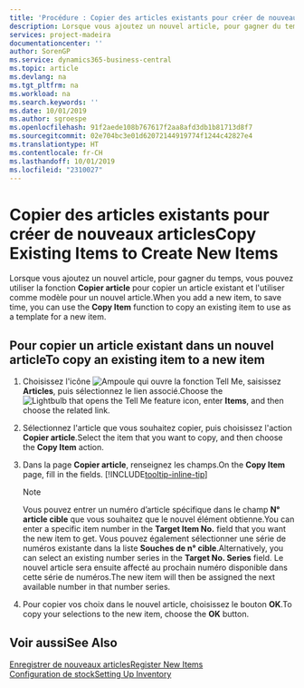 ```yaml
---
title: 'Procédure : Copier des articles existants pour créer de nouveaux articles'
description: Lorsque vous ajoutez un nouvel article, pour gagner du temps, vous pouvez utiliser la fonction Copier article pour copier un article existant et l'utiliser comme modèle pour un nouvel article.
services: project-madeira
documentationcenter: ''
author: SorenGP
ms.service: dynamics365-business-central
ms.topic: article
ms.devlang: na
ms.tgt_pltfrm: na
ms.workload: na
ms.search.keywords: ''
ms.date: 10/01/2019
ms.author: sgroespe
ms.openlocfilehash: 91f2aede108b767617f2aa8afd3db1b81713d8f7
ms.sourcegitcommit: 02e704bc3e01d62072144919774f1244c42827e4
ms.translationtype: HT
ms.contentlocale: fr-CH
ms.lasthandoff: 10/01/2019
ms.locfileid: "2310027"
---
```

# <a name="copy-existing-items-to-create-new-items"></a><span data-ttu-id="a899f-103">Copier des articles existants pour créer de nouveaux articles</span><span class="sxs-lookup"><span data-stu-id="a899f-103">Copy Existing Items to Create New Items</span></span>
<span data-ttu-id="a899f-104">Lorsque vous ajoutez un nouvel article, pour gagner du temps, vous pouvez utiliser la fonction **Copier article** pour copier un article existant et l'utiliser comme modèle pour un nouvel article.</span><span class="sxs-lookup"><span data-stu-id="a899f-104">When you add a new item, to save time, you can use the **Copy Item** function to copy an existing item to use as a template for a new item.</span></span>  

## <a name="to-copy-an-existing-item-to-a-new-item"></a><span data-ttu-id="a899f-105">Pour copier un article existant dans un nouvel article</span><span class="sxs-lookup"><span data-stu-id="a899f-105">To copy an existing item to a new item</span></span>  
1. <span data-ttu-id="a899f-106">Choisissez l'icône ![Ampoule qui ouvre la fonction Tell Me](media/ui-search/search_small.png "Dites-moi ce que vous voulez faire"), saisissez **Articles**, puis sélectionnez le lien associé.</span><span class="sxs-lookup"><span data-stu-id="a899f-106">Choose the ![Lightbulb that opens the Tell Me feature](media/ui-search/search_small.png "Tell me what you want to do") icon, enter **Items**, and then choose the related link.</span></span>  
2. <span data-ttu-id="a899f-107">Sélectionnez l'article que vous souhaitez copier, puis choisissez l'action **Copier article**.</span><span class="sxs-lookup"><span data-stu-id="a899f-107">Select the item that you want to copy, and then choose the **Copy Item** action.</span></span>  
3. <span data-ttu-id="a899f-108">Dans la page **Copier article**, renseignez les champs.</span><span class="sxs-lookup"><span data-stu-id="a899f-108">On the **Copy Item** page, fill in the fields.</span></span> [!INCLUDE[tooltip-inline-tip](includes/tooltip-inline-tip_md.md)]

    > [!NOTE]  
    > <span data-ttu-id="a899f-109">Vous pouvez entrer un numéro d’article spécifique dans le champ **N° article cible** que vous souhaitez que le nouvel élément obtienne.</span><span class="sxs-lookup"><span data-stu-id="a899f-109">You can enter a specific item number in the **Target Item No.** field that you want the new item to get.</span></span> <span data-ttu-id="a899f-110">Vous pouvez également sélectionner une série de numéros existante dans la liste **Souches de n° cible**.</span><span class="sxs-lookup"><span data-stu-id="a899f-110">Alternatively, you can select an existing number series in the **Target No. Series** field.</span></span> <span data-ttu-id="a899f-111">Le nouvel article sera ensuite affecté au prochain numéro disponible dans cette série de numéros.</span><span class="sxs-lookup"><span data-stu-id="a899f-111">The new item will then be assigned the next available number in that number series.</span></span>  

5. <span data-ttu-id="a899f-112">Pour copier vos choix dans le nouvel article, choisissez le bouton **OK**.</span><span class="sxs-lookup"><span data-stu-id="a899f-112">To copy your selections to the new item, choose the **OK** button.</span></span>  

## <a name="see-also"></a><span data-ttu-id="a899f-113">Voir aussi</span><span class="sxs-lookup"><span data-stu-id="a899f-113">See Also</span></span>  
[<span data-ttu-id="a899f-114">Enregistrer de nouveaux articles</span><span class="sxs-lookup"><span data-stu-id="a899f-114">Register New Items</span></span>](inventory-how-register-new-items.md)  
[<span data-ttu-id="a899f-115">Configuration de stock</span><span class="sxs-lookup"><span data-stu-id="a899f-115">Setting Up Inventory</span></span>](inventory-setup-inventory.md)
